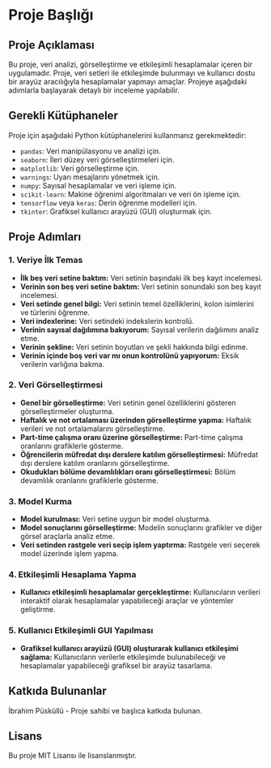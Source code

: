 # Proje Başlığı

## Proje Açıklaması
Bu proje, veri analizi, görselleştirme ve etkileşimli hesaplamalar içeren bir uygulamadır. Proje, veri setleri ile etkileşimde bulunmayı ve kullanıcı dostu bir arayüz aracılığıyla hesaplamalar yapmayı amaçlar. Projeye aşağıdaki adımlarla başlayarak detaylı bir inceleme yapılabilir.

## Gerekli Kütüphaneler
Proje için aşağıdaki Python kütüphanelerini kullanmanız gerekmektedir:

- `pandas`: Veri manipülasyonu ve analizi için.
- `seaborn`: İleri düzey veri görselleştirmeleri için.
- `matplotlib`: Veri görselleştirme için.
- `warnings`: Uyarı mesajlarını yönetmek için.
- `numpy`: Sayısal hesaplamalar ve veri işleme için.
- `scikit-learn`: Makine öğrenimi algoritmaları ve veri ön işleme için.
- `tensorflow` veya `keras`: Derin öğrenme modelleri için.
- `tkinter`: Grafiksel kullanıcı arayüzü (GUI) oluşturmak için.

## Proje Adımları

### 1. Veriye İlk Temas
- **İlk beş veri setine baktım:** Veri setinin başındaki ilk beş kayıt incelemesi.
- **Verinin son beş veri setine baktım:** Veri setinin sonundaki son beş kayıt incelemesi.
- **Veri setinde genel bilgi:** Veri setinin temel özelliklerini, kolon isimlerini ve türlerini öğrenme.
- **Veri indexlerine:** Veri setindeki indekslerin kontrolü.
- **Verinin sayısal dağılımına bakıyorum:** Sayısal verilerin dağılımını analiz etme.
- **Verinin şekline:** Veri setinin boyutları ve şekli hakkında bilgi edinme.
- **Verinin içinde boş veri var mı onun kontrolünü yapıyorum:** Eksik verilerin varlığına bakma.

### 2. Veri Görselleştirmesi
- **Genel bir görselleştirme:** Veri setinin genel özelliklerini gösteren görselleştirmeler oluşturma.
- **Haftalık ve not ortalaması üzerinden görselleştirme yapma:** Haftalık verileri ve not ortalamalarını görselleştirme.
- **Part-time çalışma oranı üzerine görselleştirme:** Part-time çalışma oranlarını grafiklerle gösterme.
- **Öğrencilerin müfredat dışı derslere katılım görselleştirmesi:** Müfredat dışı derslere katılım oranlarını görselleştirme.
- **Okudukları bölüme devamlılıkları oranı görselleştirmesi:** Bölüm devamlılık oranlarını grafiklerle gösterme.

### 3. Model Kurma
- **Model kurulması:** Veri setine uygun bir model oluşturma.
- **Model sonuçlarını görselleştirme:** Modelin sonuçlarını grafikler ve diğer görsel araçlarla analiz etme.
- **Veri setinden rastgele veri seçip işlem yaptırma:** Rastgele veri seçerek model üzerinde işlem yapma.

### 4. Etkileşimli Hesaplama Yapma
- **Kullanıcı etkileşimli hesaplamalar gerçekleştirme:** Kullanıcıların verileri interaktif olarak hesaplamalar yapabileceği araçlar ve yöntemler geliştirme.

### 5. Kullanıcı Etkileşimli GUI Yapılması
- **Grafiksel kullanıcı arayüzü (GUI) oluşturarak kullanıcı etkileşimi sağlama:** Kullanıcıların verilerle etkileşimde bulunabileceği ve hesaplamalar yapabileceği grafiksel bir arayüz tasarlama.

## Katkıda Bulunanlar
İbrahim Püsküllü - Proje sahibi ve başlıca katkıda bulunan.

## Lisans
Bu proje MIT Lisansı ile lisanslanmıştır.

